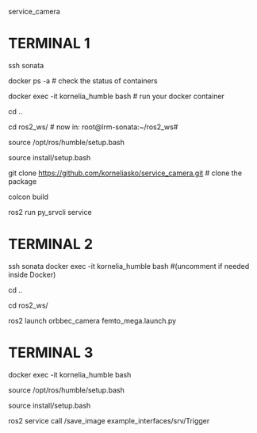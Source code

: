 service_camera

# TERMINAL 1
ssh sonata

docker ps -a           # check the status of containers

docker exec -it kornelia_humble bash   # run your docker container

cd ..

cd ros2_ws/            # now in: root@lrm-sonata:~/ros2_ws#

source /opt/ros/humble/setup.bash

source install/setup.bash

git clone https://github.com/korneliasko/service_camera.git # clone the package

colcon build

ros2 run py_srvcli service


# TERMINAL 2
ssh sonata
docker exec -it kornelia_humble bash   #(uncomment if needed inside Docker)

cd ..

cd ros2_ws/

ros2 launch orbbec_camera femto_mega.launch.py

# TERMINAL 3

docker exec -it kornelia_humble bash

source /opt/ros/humble/setup.bash

source install/setup.bash

ros2 service call /save_image example_interfaces/srv/Trigger


